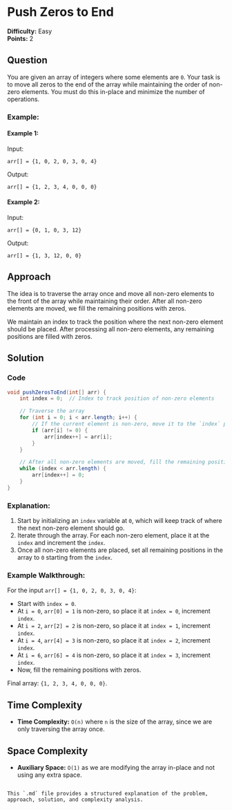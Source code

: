 
# Push Zeros to End

**Difficulty:** Easy  
**Points:** 2

## Question
You are given an array of integers where some elements are `0`. Your task is to move all zeros to the end of the array while maintaining the order of non-zero elements. You must do this in-place and minimize the number of operations.

### Example:

#### Example 1:
Input: 
```
arr[] = {1, 0, 2, 0, 3, 0, 4}
```
Output: 
```
arr[] = {1, 2, 3, 4, 0, 0, 0}
```

#### Example 2:
Input: 
```
arr[] = {0, 1, 0, 3, 12}
```
Output: 
```
arr[] = {1, 3, 12, 0, 0}
```

## Approach
The idea is to traverse the array once and move all non-zero elements to the front of the array while maintaining their order. After all non-zero elements are moved, we fill the remaining positions with zeros.

We maintain an index to track the position where the next non-zero element should be placed. After processing all non-zero elements, any remaining positions are filled with zeros.

## Solution

### Code
```java
void pushZerosToEnd(int[] arr) {
    int index = 0;  // Index to track position of non-zero elements

    // Traverse the array
    for (int i = 0; i < arr.length; i++) {
        // If the current element is non-zero, move it to the `index` position
        if (arr[i] != 0) {
            arr[index++] = arr[i];
        }
    }

    // After all non-zero elements are moved, fill the remaining positions with zeros
    while (index < arr.length) {
        arr[index++] = 0;
    }
}
```

### Explanation:
1. Start by initializing an `index` variable at `0`, which will keep track of where the next non-zero element should go.
2. Iterate through the array. For each non-zero element, place it at the `index` and increment the `index`.
3. Once all non-zero elements are placed, set all remaining positions in the array to `0` starting from the `index`.

### Example Walkthrough:
For the input `arr[] = {1, 0, 2, 0, 3, 0, 4}`:
- Start with `index = 0`.
- At `i = 0`, `arr[0] = 1` is non-zero, so place it at `index = 0`, increment `index`.
- At `i = 2`, `arr[2] = 2` is non-zero, so place it at `index = 1`, increment `index`.
- At `i = 4`, `arr[4] = 3` is non-zero, so place it at `index = 2`, increment `index`.
- At `i = 6`, `arr[6] = 4` is non-zero, so place it at `index = 3`, increment `index`.
- Now, fill the remaining positions with zeros.

Final array: `{1, 2, 3, 4, 0, 0, 0}`.

## Time Complexity
- **Time Complexity:** `O(n)` where `n` is the size of the array, since we are only traversing the array once.

## Space Complexity
- **Auxiliary Space:** `O(1)` as we are modifying the array in-place and not using any extra space.
```

This `.md` file provides a structured explanation of the problem, approach, solution, and complexity analysis.